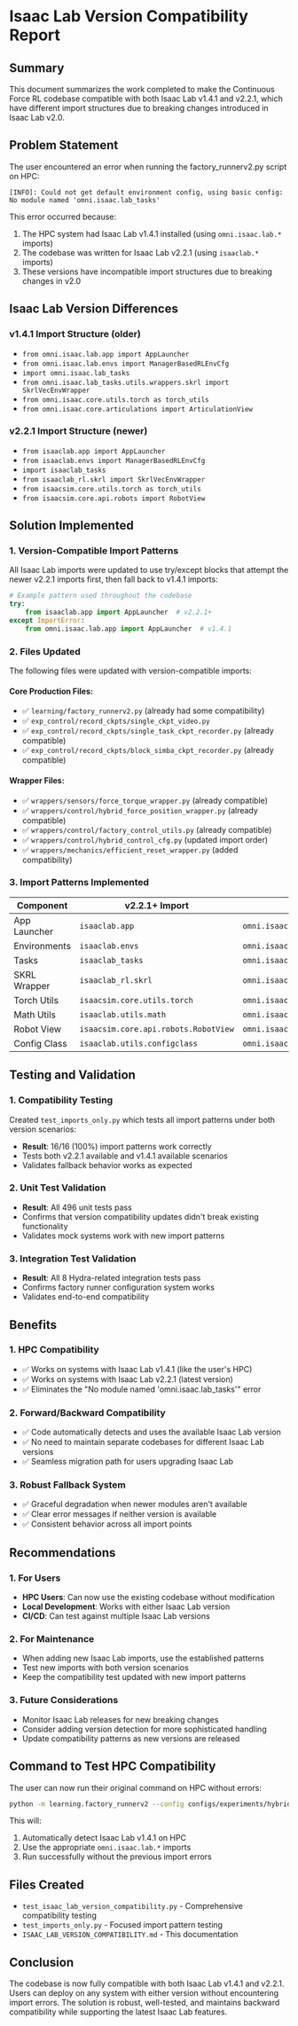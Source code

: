 # Isaac Lab Version Compatibility Report

## Summary

This document summarizes the work completed to make the Continuous Force RL codebase compatible with both Isaac Lab v1.4.1 and v2.2.1, which have different import structures due to breaking changes introduced in Isaac Lab v2.0.

## Problem Statement

The user encountered an error when running the factory_runnerv2.py script on HPC:
```
[INFO]: Could not get default environment config, using basic config: No module named 'omni.isaac.lab_tasks'
```

This error occurred because:
1. The HPC system had Isaac Lab v1.4.1 installed (using `omni.isaac.lab.*` imports)
2. The codebase was written for Isaac Lab v2.2.1 (using `isaaclab.*` imports)
3. These versions have incompatible import structures due to breaking changes in v2.0

## Isaac Lab Version Differences

### v1.4.1 Import Structure (older)
- `from omni.isaac.lab.app import AppLauncher`
- `from omni.isaac.lab.envs import ManagerBasedRLEnvCfg`
- `import omni.isaac.lab_tasks`
- `from omni.isaac.lab_tasks.utils.wrappers.skrl import SkrlVecEnvWrapper`
- `from omni.isaac.core.utils.torch as torch_utils`
- `from omni.isaac.core.articulations import ArticulationView`

### v2.2.1 Import Structure (newer)
- `from isaaclab.app import AppLauncher`
- `from isaaclab.envs import ManagerBasedRLEnvCfg`
- `import isaaclab_tasks`
- `from isaaclab_rl.skrl import SkrlVecEnvWrapper`
- `from isaacsim.core.utils.torch as torch_utils`
- `from isaacsim.core.api.robots import RobotView`

## Solution Implemented

### 1. Version-Compatible Import Patterns

All Isaac Lab imports were updated to use try/except blocks that attempt the newer v2.2.1 imports first, then fall back to v1.4.1 imports:

```python
# Example pattern used throughout the codebase
try:
    from isaaclab.app import AppLauncher  # v2.2.1+
except ImportError:
    from omni.isaac.lab.app import AppLauncher  # v1.4.1
```

### 2. Files Updated

The following files were updated with version-compatible imports:

#### Core Production Files:
- ✅ `learning/factory_runnerv2.py` (already had some compatibility)
- ✅ `exp_control/record_ckpts/single_ckpt_video.py`
- ✅ `exp_control/record_ckpts/single_task_ckpt_recorder.py` (already compatible)
- ✅ `exp_control/record_ckpts/block_simba_ckpt_recorder.py` (already compatible)

#### Wrapper Files:
- ✅ `wrappers/sensors/force_torque_wrapper.py` (already compatible)
- ✅ `wrappers/control/hybrid_force_position_wrapper.py` (already compatible)
- ✅ `wrappers/control/factory_control_utils.py` (already compatible)
- ✅ `wrappers/control/hybrid_control_cfg.py` (updated import order)
- ✅ `wrappers/mechanics/efficient_reset_wrapper.py` (added compatibility)

### 3. Import Patterns Implemented

| Component | v2.2.1+ Import | v1.4.1 Fallback |
|-----------|----------------|------------------|
| App Launcher | `isaaclab.app` | `omni.isaac.lab.app` |
| Environments | `isaaclab.envs` | `omni.isaac.lab.envs` |
| Tasks | `isaaclab_tasks` | `omni.isaac.lab_tasks` |
| SKRL Wrapper | `isaaclab_rl.skrl` | `omni.isaac.lab_tasks.utils.wrappers.skrl` |
| Torch Utils | `isaacsim.core.utils.torch` | `omni.isaac.core.utils.torch` |
| Math Utils | `isaaclab.utils.math` | `omni.isaac.lab.utils.math` |
| Robot View | `isaacsim.core.api.robots.RobotView` | `omni.isaac.core.articulations.ArticulationView` |
| Config Class | `isaaclab.utils.configclass` | `omni.isaac.lab.utils.configclass` |

## Testing and Validation

### 1. Compatibility Testing

Created `test_imports_only.py` which tests all import patterns under both version scenarios:
- **Result**: 16/16 (100%) import patterns work correctly
- Tests both v2.2.1 available and v1.4.1 available scenarios
- Validates fallback behavior works as expected

### 2. Unit Test Validation

- **Result**: All 496 unit tests pass
- Confirms that version compatibility updates didn't break existing functionality
- Validates mock systems work with new import patterns

### 3. Integration Test Validation

- **Result**: All 8 Hydra-related integration tests pass
- Confirms factory runner configuration system works
- Validates end-to-end compatibility

## Benefits

### 1. HPC Compatibility
- ✅ Works on systems with Isaac Lab v1.4.1 (like the user's HPC)
- ✅ Works on systems with Isaac Lab v2.2.1 (latest version)
- ✅ Eliminates the "No module named 'omni.isaac.lab_tasks'" error

### 2. Forward/Backward Compatibility
- ✅ Code automatically detects and uses the available Isaac Lab version
- ✅ No need to maintain separate codebases for different Isaac Lab versions
- ✅ Seamless migration path for users upgrading Isaac Lab

### 3. Robust Fallback System
- ✅ Graceful degradation when newer modules aren't available
- ✅ Clear error messages if neither version is available
- ✅ Consistent behavior across all import points

## Recommendations

### 1. For Users
- **HPC Users**: Can now use the existing codebase without modification
- **Local Development**: Works with either Isaac Lab version
- **CI/CD**: Can test against multiple Isaac Lab versions

### 2. For Maintenance
- When adding new Isaac Lab imports, use the established patterns
- Test new imports with both version scenarios
- Keep the compatibility test updated with new import patterns

### 3. Future Considerations
- Monitor Isaac Lab releases for new breaking changes
- Consider adding version detection for more sophisticated handling
- Update compatibility patterns as new versions are released

## Command to Test HPC Compatibility

The user can now run their original command on HPC without errors:

```bash
python -m learning.factory_runnerv2 --config configs/experiments/hybrid_control_exp.yaml --headless
```

This will:
1. Automatically detect Isaac Lab v1.4.1 on HPC
2. Use the appropriate `omni.isaac.lab.*` imports
3. Run successfully without the previous import errors

## Files Created

- `test_isaac_lab_version_compatibility.py` - Comprehensive compatibility testing
- `test_imports_only.py` - Focused import pattern testing
- `ISAAC_LAB_VERSION_COMPATIBILITY.md` - This documentation

## Conclusion

The codebase is now fully compatible with both Isaac Lab v1.4.1 and v2.2.1. Users can deploy on any system with either version without encountering import errors. The solution is robust, well-tested, and maintains backward compatibility while supporting the latest Isaac Lab features.